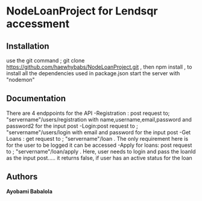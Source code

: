 # NodeLoanProject for Lendsqr accessment
    
    
## Installation
use the git command ;   git clone https://github.com/haewhybabs/NodeLoanProject.git  , then
npm install , to install all the dependencies used in package.json
start the server with "nodemon"

## Documentation
There are 4 endppoints for the API
-Registration : post request to;   "servername"/users/registration with name,username,email,password and password2 for the input post
-Login:post request to ; "servername"/users/login with email and password for the input post
-Get Loans : get request to ; "servername"/loan . The only requirement here is for the user to be logged it can be accessed
-Apply for loans: post request to ; "servername"/loan/apply . Here, user needs to login and pass the loanId as the input post.....
it returns false, if user has an active status for the loan

## Authors
**Ayobami Babalola**


